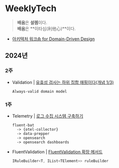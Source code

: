 # WeeklyTech
> **배움**은 **설렘**이다.   
> **배움**은 **이타심(利他心)**이다.

- [아키텍처 워크숍 for Domain-Driven Design](https://github.com/hhko/ArchiWorkshop)

## 2024년
### 2주
- Validation | [유효성 검사는 하위 집합 매핑이다(개념 1/3)](./2024/02/ValidationConcept1/)
  ```
  Always-valid domain model
  ```

### 1주
- Telemetry | [로그 수집 시스템 구축하기](./2024/01/TelemetryLogSystem/)
  ```
  fluent-bat
    -> {otel-collector}
    -> data-prepper
    -> opensearch
    -> opensearch dashboards
  ```
- FluentValidation | [FluentValidation 확장 메서드](./2024/01/FluentValidationExtensionMethod/)
  ```cs
  IRuleBuilder<T, IList<TElement>> ruleBuilder
  ```